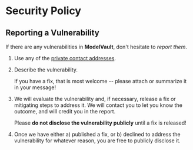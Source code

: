 # Security Policy

## Reporting a Vulnerability

If there are any vulnerabilities in **ModelVault**, don't hesitate to _report them_.

1. Use any of the [private contact addresses](https://github.com/RemcoGoy/modelvault2#support).
2. Describe the vulnerability.

   If you have a fix, that is most welcome -- please attach or summarize it in your message!

3. We will evaluate the vulnerability and, if necessary, release a fix or mitigating steps to address it. We will contact you to let you know the outcome, and will credit you in the report.

   Please **do not disclose the vulnerability publicly** until a fix is released!

4. Once we have either a) published a fix, or b) declined to address the vulnerability for whatever reason, you are free to publicly disclose it.
